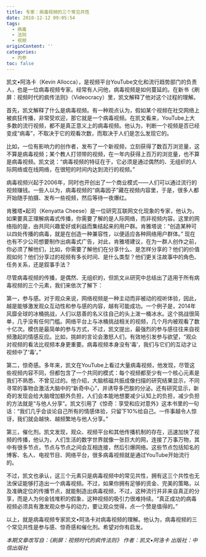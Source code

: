 ```yaml
---
title: 专家：病毒视频的三个常见共性
date: 2018-12-12 09:05:54
tags:
  - 病毒
  - 法则
  - 视频
originContent: ''
categories:
  - 内参
toc: false
---
```

凯文•阿洛卡（Kevin Allocca），是视频平台YouTube文化和流行趋势部门的负责人，也是一位病毒视频专家。经常有人问他，病毒视频是如何蔓延的。在新书《刷屏：视频时代的疯传法则》（Videocracy）里，凯文解释了他对这个过程的理解。<escape><!-- more --></escape>

首先，凯文解释了什么是病毒视频。有一种观点认为，假如某个视频在社交网络上被疯狂传播，非常受欢迎，那它就是一个病毒视频。在凯文看来，YouTube上大多数的流行视频，都不是真正意义上的病毒视频。他认为，判断一个视频是否已经变成“病毒”，不取决于它的观看次数，而取决于人们是怎么发现它的。

比如，一位有影响力的创作者，发布了一个新视频，立刻获得了数百万浏览量，这不算是病毒视频；某个教人打领带的视频，在一年内获得上百万的浏览量，也不算是病毒视频。凯文说：“病毒视频的特征在于，它必须是通过偶然的、无组织的人际网络或在线网络，在很短的时间内达到流行的视频。”

病毒视频兴起于2006年，同时也开创出了一个商业模式——人们可以通过流行的视频赚钱。一些人以为，病毒视频的“病毒因子”藏在视频内容里，于是，很多人都开始随手拍摄、发布一些视频，然后等待一夜爆红。

肯雅塔•起司（Kenyatta Cheese）是一位研究互联网文化现象的专家，他认为，如果要真正理解病毒式传播，你需要了解的是人际网络，而非视频内容。这里的网络指的是，由共同兴趣爱好或利益而集结起来的用户群。肯雅塔说：“创造某种可以四处传播的病毒，就是在创造一种兼容性，以便适应各种网络用户群体。” 现在也有不少公司想要制作出病毒式广告，对此，肯雅塔建议，在为一群人创作之前，你必须了解他们，比如，你需要了解他们在分享什么、是怎样分享的？他们的价值观如何？他们分享过的视频有多长时间、是什么类型？他们更关注故事中的角色、任务关系，还是叙事手法？

尽管病毒视频的传播，是偶然、无组织的，但凯文从研究中总结出了适用于所有病毒视频的三个元素，我们来依次了解下：

第一，参与感。对于观众来说，网络视频是一种主动而非被动的视听体验，因此，越是能够激发观众互动性和参与感的内容，越有可能成功。一个例子是，2014年风靡全球的冰桶挑战，人们以慈善的名义往自己的头上泼一桶冰水。这个挑战很简单，几乎没有任何门槛。网络平台上与冰桶挑战相关的视频，几个月内被观看了数十亿次。模仿是最简单的参与方式，不过，凯文提出，最强烈的参与感往往来自视频激起的情感反应。比如，挑衅的言论会激怒人们，有效地引发参与欲望，“观众对视频的看法比视频本身更重要。病毒视频本身没有‘毒’，我们与它们的互动才让视频中了‘毒’。”

第二，惊奇感。多年来，凯文在YouTube上看过大量病毒视频，他发现，尽管这些视频内容不同，但都包含了一个共同的模式：每个视频都至少有一个核心元素是我们不熟悉、不曾见过的。他介绍，大脑核磁共振成像扫描的研究结果显示，不同寻常的事物会激活大脑中的“新奇中心”，并诱导多巴胺的分泌。还有研究显示，新奇的发现会给大脑增加额外负担，人们会本能地想要减少认知上的负担，减少负担的方法就是“与他人分享”。凯文引用了《惊奇：享受和应对意外》这本书里的一句话：“我们几乎会谈论自己所有的情感体验，只留下10%给自己。一件事越令人惊讶，我们就会越快、越频繁地与他人分享。”

第三，催化剂。凯文发现，观众、视频平台和其他传播机制的存在，迅速加快了视频的传播，他认为，人们生活的数字世界就像一张巨大的网，连接了万事万物，其中有很多节点，节点与节点之间会互相连接，然后引爆网络。这些节点包括知名的博客、名人、电视节目、网络平台，很多病毒视频就是通过YouTube开始流行的。

不过，凯文也承认，这三个元素只是病毒视频中的常见共性，拥有这三个共性也无法保证能够打造出一个病毒视频。不过，如果你拥有足够的资金、完美的策略，以及准确定位的传播节点，就能制造出病毒视频，不过，这种流行并非来自真正的分享，而是人为何金钱堆积的假象，这种视频的吸引力很难持续。“真正成功的病毒视频必须具有激发观众参与的动力，要让观众觉得，点一个赞是值得的。”

以上，就是病毒视频专家凯文•阿洛卡对病毒视频的理解。他认为，病毒视频的三个常见共性是参与感、惊奇感和催化剂。希望对你有启发。

*本期文章改写自：《刷屏：视频时代的疯传法则》*
*作者：凯文•阿洛卡*
*出版社：中信出版社*